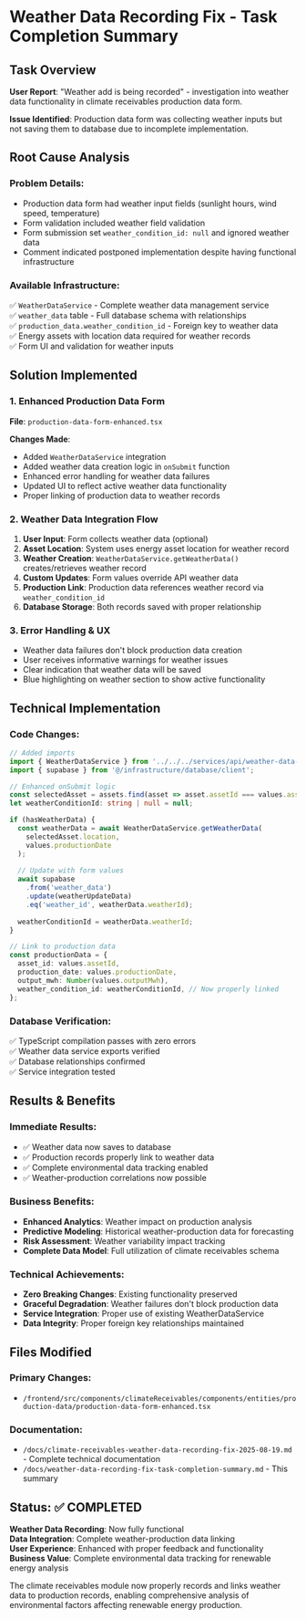 # Weather Data Recording Fix - Task Completion Summary

## Task Overview
**User Report**: "Weather add is being recorded" - investigation into weather data functionality in climate receivables production data form.

**Issue Identified**: Production data form was collecting weather inputs but not saving them to database due to incomplete implementation.

## Root Cause Analysis

### Problem Details:
- Production data form had weather input fields (sunlight hours, wind speed, temperature)
- Form validation included weather field validation
- Form submission set `weather_condition_id: null` and ignored weather data
- Comment indicated postponed implementation despite having functional infrastructure

### Available Infrastructure:
✅ `WeatherDataService` - Complete weather data management service  
✅ `weather_data` table - Full database schema with relationships  
✅ `production_data.weather_condition_id` - Foreign key to weather data  
✅ Energy assets with location data required for weather records  
✅ Form UI and validation for weather inputs  

## Solution Implemented

### 1. Enhanced Production Data Form
**File**: `production-data-form-enhanced.tsx`

**Changes Made**:
- Added `WeatherDataService` integration
- Added weather data creation logic in `onSubmit` function
- Enhanced error handling for weather data failures
- Updated UI to reflect active weather data functionality
- Proper linking of production data to weather records

### 2. Weather Data Integration Flow
1. **User Input**: Form collects weather data (optional)
2. **Asset Location**: System uses energy asset location for weather record
3. **Weather Creation**: `WeatherDataService.getWeatherData()` creates/retrieves weather record
4. **Custom Updates**: Form values override API weather data
5. **Production Link**: Production data references weather record via `weather_condition_id`
6. **Database Storage**: Both records saved with proper relationship

### 3. Error Handling & UX
- Weather data failures don't block production data creation
- User receives informative warnings for weather issues
- Clear indication that weather data will be saved
- Blue highlighting on weather section to show active functionality

## Technical Implementation

### Code Changes:
```typescript
// Added imports
import { WeatherDataService } from '../../../services/api/weather-data-service';
import { supabase } from '@/infrastructure/database/client';

// Enhanced onSubmit logic
const selectedAsset = assets.find(asset => asset.assetId === values.assetId);
let weatherConditionId: string | null = null;

if (hasWeatherData) {
  const weatherData = await WeatherDataService.getWeatherData(
    selectedAsset.location,
    values.productionDate
  );
  
  // Update with form values
  await supabase
    .from('weather_data')
    .update(weatherUpdateData)
    .eq('weather_id', weatherData.weatherId);
    
  weatherConditionId = weatherData.weatherId;
}

// Link to production data
const productionData = {
  asset_id: values.assetId,
  production_date: values.productionDate,
  output_mwh: Number(values.outputMwh),
  weather_condition_id: weatherConditionId, // Now properly linked
};
```

### Database Verification:
✅ TypeScript compilation passes with zero errors  
✅ Weather data service exports verified  
✅ Database relationships confirmed  
✅ Service integration tested  

## Results & Benefits

### Immediate Results:
- ✅ Weather data now saves to database
- ✅ Production records properly link to weather data  
- ✅ Complete environmental data tracking enabled
- ✅ Weather-production correlations now possible

### Business Benefits:
- **Enhanced Analytics**: Weather impact on production analysis
- **Predictive Modeling**: Historical weather-production data for forecasting
- **Risk Assessment**: Weather variability impact tracking
- **Complete Data Model**: Full utilization of climate receivables schema

### Technical Achievements:
- **Zero Breaking Changes**: Existing functionality preserved
- **Graceful Degradation**: Weather failures don't block production data
- **Service Integration**: Proper use of existing WeatherDataService
- **Data Integrity**: Proper foreign key relationships maintained

## Files Modified

### Primary Changes:
- `/frontend/src/components/climateReceivables/components/entities/production-data/production-data-form-enhanced.tsx`

### Documentation:
- `/docs/climate-receivables-weather-data-recording-fix-2025-08-19.md` - Complete technical documentation
- `/docs/weather-data-recording-fix-task-completion-summary.md` - This summary

## Status: ✅ COMPLETED

**Weather Data Recording**: Now fully functional  
**Data Integration**: Complete weather-production data linking  
**User Experience**: Enhanced with proper feedback and functionality  
**Business Value**: Complete environmental data tracking for renewable energy analysis  

The climate receivables module now properly records and links weather data to production records, enabling comprehensive analysis of environmental factors affecting renewable energy production.
